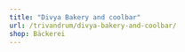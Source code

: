 ```yaml
---
title: "Divya Bakery and coolbar"
url: /trivandrum/divya-bakery-and-coolbar/
shop: Bäckerei
---
```


